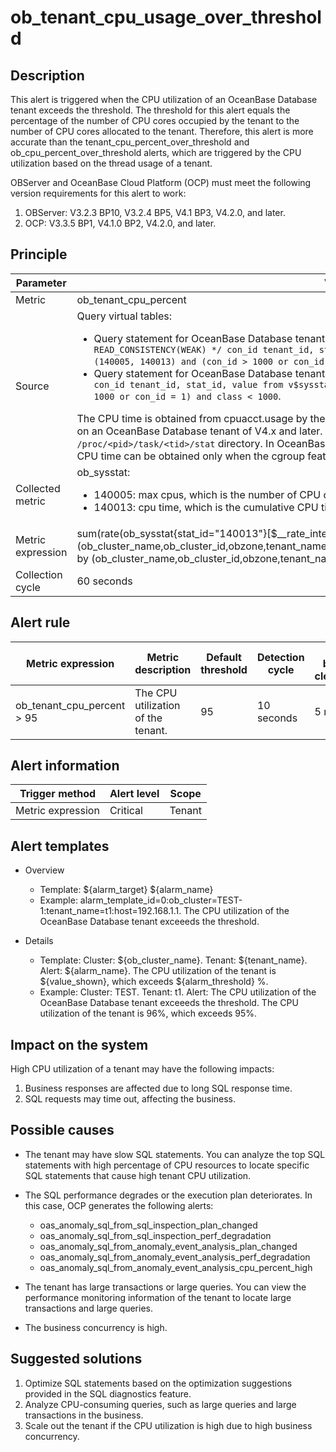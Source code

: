 # ob_tenant_cpu_usage_over_threshold

## Description

This alert is triggered when the CPU utilization of an OceanBase Database tenant exceeds the threshold. The threshold for this alert equals the percentage of the number of CPU cores occupied by the tenant to the number of CPU cores allocated to the tenant. Therefore, this alert is more accurate than the tenant_cpu_percent_over_threshold and ob_cpu_percent_over_threshold alerts, which are triggered by the CPU utilization based on the thread usage of a tenant. 

OBServer and OceanBase Cloud Platform (OCP) must meet the following version requirements for this alert to work:

1. OBServer: V3.2.3 BP10, V3.2.4 BP5, V4.1 BP3, V4.2.0, and later. 
2. OCP: V3.3.5 BP1, V4.1.0 BP2, V4.2.0, and later. 

## Principle

| Parameter | Value |
| --- | --- |
| Metric | ob_tenant_cpu_percent |
| Source | Query virtual tables:<ul><li>Query statement for OceanBase Database tenants of versions earlier than V4.0: `select /*+ MONITOR_AGENT READ_CONSISTENCY(WEAK) */ con_id tenant_id, stat_id, value from v$sysstat where stat_id IN (140005, 140013) and (con_id > 1000 or con_id = 1) and class < 1000`.</li><li>Query statement for OceanBase Database tenants of version V4.0 and later: `select /* MONITOR_AGENT */ con_id tenant_id, stat_id, value from v$sysstat where stat_id IN (140005, 140013) and (con_id > 1000 or con_id = 1) and class < 1000`.</li></ul>The CPU time is obtained from cpuacct.usage by the cgroup feature only when the cgroup feature is enabled on an OceanBase Database tenant of V4.x and later. In other cases, the CPU time is obtained from the `/proc/<pid>/task/<tid>/stat` directory. In OceanBase Database V4.x and later but earlier than V4.1 BP3, the CPU time can be obtained only when the cgroup feature is enabled.  |
| Collected metric | ob_sysstat:<ul><li>140005: max cpus, which is the number of CPU cores allocated to each tenant. </li><li>140013: cpu time, which is the cumulative CPU time of all threads of each tenant, in microseconds. </li></ul> |
| Metric expression | sum(rate(ob_sysstat{stat_id="140013"}[$__rate_interval])) by (ob_cluster_name,ob_cluster_id,obzone,tenant_name,ob_tenant_id,svr_ip)/sum(ob_sysstat{stat_id="140005"}) by (ob_cluster_name,ob_cluster_id,obzone,tenant_name,ob_tenant_id,svr_ip)/100 |
| Collection cycle | 60 seconds |

## Alert rule

| Metric expression | Metric description | Default threshold | Detection cycle | Time before clearance |
| --- | --- | --- | --- | --- |
| ob_tenant_cpu_percent > 95 | The CPU utilization of the tenant. | 95 | 10 seconds | 5 minutes |

## Alert information

| Trigger method | Alert level | Scope |
| --- | --- | --- |
| Metric expression | Critical | Tenant |

## Alert templates

* Overview

   * Template: ${alarm_target} ${alarm_name}
   * Example: alarm_template_id=0:ob_cluster=TEST-1:tenant_name=t1:host=192.168.1.1. The CPU utilization of the OceanBase Database tenant exceeeds the threshold.

* Details

   * Template: Cluster: ${ob_cluster_name}. Tenant: ${tenant_name}. Alert: ${alarm_name}. The CPU utilization of the tenant is ${value_shown}, which exceeds ${alarm_threshold} %. 
   * Example: Cluster: TEST. Tenant: t1. Alert: The CPU utilization of the OceanBase Database tenant exceeeds the threshold. The CPU utilization of the tenant is 96%, which exceeds 95%. 

## Impact on the system

High CPU utilization of a tenant may have the following impacts:

1. Business responses are affected due to long SQL response time. 
2. SQL requests may time out, affecting the business. 

## Possible causes

* The tenant may have slow SQL statements. You can analyze the top SQL statements with high percentage of CPU resources to locate specific SQL statements that cause high tenant CPU utilization. 
* The SQL performance degrades or the execution plan deteriorates. In this case, OCP generates the following alerts:

   * oas_anomaly_sql_from_sql_inspection_plan_changed
   * oas_anomaly_sql_from_sql_inspection_perf_degradation
   * oas_anomaly_sql_from_anomaly_event_analysis_plan_changed
   * oas_anomaly_sql_from_anomaly_event_analysis_perf_degradation
   * oas_anomaly_sql_from_anomaly_event_analysis_cpu_percent_high

* The tenant has large transactions or large queries. You can view the performance monitoring information of the tenant to locate large transactions and large queries. 
* The business concurrency is high. 

## Suggested solutions

1. Optimize SQL statements based on the optimization suggestions provided in the SQL diagnostics feature. 
2. Analyze CPU-consuming queries, such as large queries and large transactions in the business. 
3. Scale out the tenant if the CPU utilization is high due to high business concurrency. 
